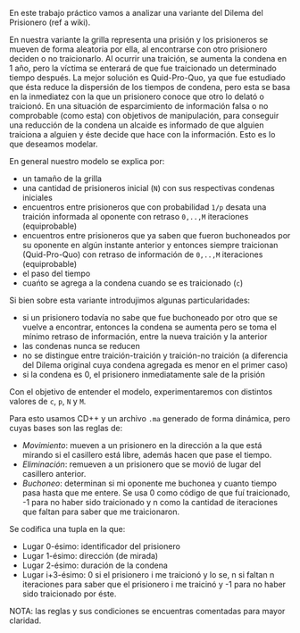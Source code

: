 En este trabajo práctico vamos a analizar una variante del Dilema del Prisionero (ref a wiki).

En nuestra variante la grilla representa una prisión y los prisioneros se mueven de forma aleatoria por ella, al encontrarse con otro prisionero deciden o no traicionarlo.
Al ocurrir una traición, se aumenta la condena en 1 año, pero la víctima se enterará de que fue traicionado un determinado tiempo después.
La mejor solución es Quid-Pro-Quo, ya que fue estudiado que ésta reduce la dispersión de los tiempos de condena, pero esta se basa en la inmediatez
con la que un prisionero conoce que otro lo delató o traicionó. En una situación de esparcimiento de información falsa o no comprobable (como esta)
con objetivos de manipulación, para conseguir una reducción de la condena un alcaide es informado de que alguien traiciona a alguien y éste decide
que hace con la información. Esto es lo que deseamos modelar.

En general nuestro modelo se explica por:
- un tamaño de la grilla
- una cantidad de prisioneros inicial (``N``) con sus respectivas condenas iniciales
- encuentros entre prisioneros que con probabilidad ``1/p`` desata una traición informada al oponente con retraso ``0,..,M`` iteraciones (equiprobable)
- encuentros entre prisioneros que ya saben que fueron buchoneados por su oponente en algún instante anterior y entonces siempre traicionan (Quid-Pro-Quo) con retraso de información de ``0,..,M`` iteraciones (equiprobable)
- el paso del tiempo
- cuańto se agrega a la condena cuando se es traicionado (``c``)

Si bien sobre esta variante introdujimos algunas particularidades:
- si un prisionero todavía no sabe que fue buchoneado por otro que se vuelve a encontrar, entonces la condena se aumenta pero se toma el mínimo retraso de información, entre la nueva traición y la anterior
- las condenas nunca se reducen
- no se distingue entre traición-traición y traición-no traición (a diferencia del Dilema original cuya condena agregada es menor en el primer caso)
- si la condena es 0, el prisionero inmediatamente sale de la prisión

Con el objetivo de entender el modelo, experimentaremos con distintos valores de ``c``, ``p``, ``N`` y ``M``.

Para esto usamos CD++ y un archivo ``.ma`` generado de forma dinámica, pero cuyas bases son las reglas de:
- _Movimiento_: mueven a un prisionero en la dirección a la que está mirando si el casillero está libre, además hacen que pase el tiempo.
- _Eliminación_: remueven a un prisionero que se movió de lugar del casillero anterior.
- _Buchoneo_: determinan si mi oponente me buchonea y cuanto tiempo pasa hasta que me entere. Se usa 0 como código de que fuí traicionado, -1 para no haber sido traicionado y n como la cantidad de iteraciones que faltan para saber que me traicionaron.

Se codifica una tupla en la que:
- Lugar 0-ésimo: identificador del prisionero
- Lugar 1-ésimo: dirección (de mirada)
- Lugar 2-ésimo: duración de la condena
- Lugar i+3-ésimo: 0 si el prisionero i me traicionó y lo se, n si faltan n iteraciones para saber que el prisionero i me traicinó y -1 para no haber sido traicionado por éste.

NOTA: las reglas y sus condiciones se encuentras comentadas para mayor claridad.